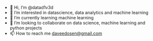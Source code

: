 - 👋 Hi, I’m @datad1v3d
- 👀 I’m interested in datascience, data analytics and machine learning
- 🌱 I’m currently learning machine learning
- 💞️ I’m looking to collaborate on data science, machine learning and python projects 
- 📫 How to reach me daveedosen@gmail.com

<!---
datad1v3d/datad1v3d is a ✨ special ✨ repository because its `README.md` (this file) appears on your GitHub profile.
You can click the Preview link to take a look at your changes.
--->
